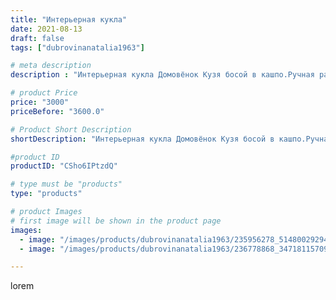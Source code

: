 ```yaml
---
title: "Интерьерная кукла"
date: 2021-08-13
draft: false
tags: ["dubrovinanatalia1963"]

# meta description
description : "Интерьерная кукла Домовёнок Кузя босой в кашпо.Ручная работа."

# product Price
price: "3000"
priceBefore: "3600.0"

# Product Short Description
shortDescription: "Интерьерная кукла Домовёнок Кузя босой в кашпо.Ручная работа."

#product ID
productID: "CSho6IPtzdQ"

# type must be "products"
type: "products"

# product Images
# first image will be shown in the product page
images:
  - image: "/images/products/dubrovinanatalia1963/235956278_514800292948487_7698430705411780542_n.jpg"
  - image: "/images/products/dubrovinanatalia1963/236778868_347181157099632_3438282745000536948_n.jpg"

---
```

lorem
